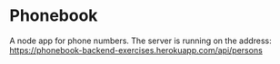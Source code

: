 # Phonebook
A node app for phone numbers. The server is running on the address:
https://phonebook-backend-exercises.herokuapp.com/api/persons 